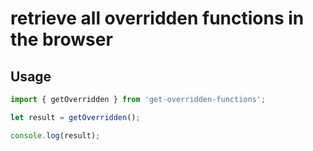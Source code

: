 # retrieve all overridden functions in the browser


## Usage
```javascript
import { getOverridden } from 'get-overridden-functions';

let result = getOverridden();

console.log(result);
```